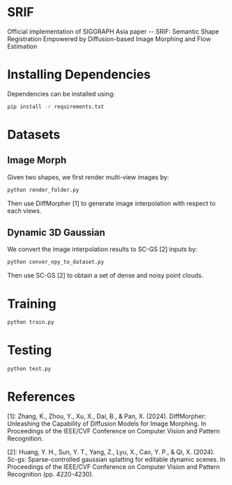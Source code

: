 # SRIF
Official implementation of SIGGRAPH Asia paper -- SRIF: Semantic Shape Registration Empowered by Diffusion-based Image Morphing and Flow Estimation

# Installing Dependencies
Dependencies can be installed using:
``` bash
pip install -r requirements.txt
```
# Datasets
## Image Morph
Given two shapes, we first render multi-view images by:
```bash
python render_folder.py
```
Then use DiffMorpher [1] to generate image interpolation with respect to each views.

## Dynamic 3D Gaussian
We convert the image interpolation results to SC-GS [2] inputs by:
```bash
python conver_npy_to_dataset.py
```
Then use SC-GS [2] to obtain a set of dense and noisy point clouds.

# Training
```bash
python train.py
```

# Testing
```bash
python test.py
```

# References
[1]: Zhang, K., Zhou, Y., Xu, X., Dai, B., & Pan, X. (2024). DiffMorpher: Unleashing the Capability of Diffusion Models for Image Morphing. In Proceedings of the IEEE/CVF Conference on Computer Vision and Pattern Recognition.

[2]: Huang, Y. H., Sun, Y. T., Yang, Z., Lyu, X., Cao, Y. P., & Qi, X. (2024). Sc-gs: Sparse-controlled gaussian splatting for editable dynamic scenes. In Proceedings of the IEEE/CVF Conference on Computer Vision and Pattern Recognition (pp. 4220-4230).
